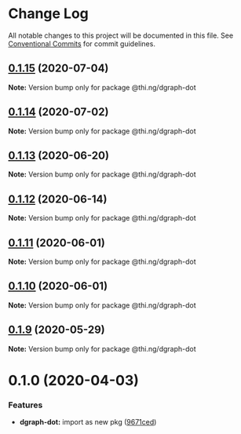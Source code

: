 # Change Log

All notable changes to this project will be documented in this file.
See [Conventional Commits](https://conventionalcommits.org) for commit guidelines.

## [0.1.15](https://github.com/thi-ng/umbrella/compare/@thi.ng/dgraph-dot@0.1.14...@thi.ng/dgraph-dot@0.1.15) (2020-07-04)

**Note:** Version bump only for package @thi.ng/dgraph-dot





## [0.1.14](https://github.com/thi-ng/umbrella/compare/@thi.ng/dgraph-dot@0.1.13...@thi.ng/dgraph-dot@0.1.14) (2020-07-02)

**Note:** Version bump only for package @thi.ng/dgraph-dot





## [0.1.13](https://github.com/thi-ng/umbrella/compare/@thi.ng/dgraph-dot@0.1.12...@thi.ng/dgraph-dot@0.1.13) (2020-06-20)

**Note:** Version bump only for package @thi.ng/dgraph-dot





## [0.1.12](https://github.com/thi-ng/umbrella/compare/@thi.ng/dgraph-dot@0.1.11...@thi.ng/dgraph-dot@0.1.12) (2020-06-14)

**Note:** Version bump only for package @thi.ng/dgraph-dot





## [0.1.11](https://github.com/thi-ng/umbrella/compare/@thi.ng/dgraph-dot@0.1.10...@thi.ng/dgraph-dot@0.1.11) (2020-06-01)

**Note:** Version bump only for package @thi.ng/dgraph-dot





## [0.1.10](https://github.com/thi-ng/umbrella/compare/@thi.ng/dgraph-dot@0.1.9...@thi.ng/dgraph-dot@0.1.10) (2020-06-01)

**Note:** Version bump only for package @thi.ng/dgraph-dot





## [0.1.9](https://github.com/thi-ng/umbrella/compare/@thi.ng/dgraph-dot@0.1.8...@thi.ng/dgraph-dot@0.1.9) (2020-05-29)

**Note:** Version bump only for package @thi.ng/dgraph-dot





# 0.1.0 (2020-04-03)


### Features

* **dgraph-dot:** import as new pkg ([9671ced](https://github.com/thi-ng/umbrella/commit/9671ceda29b0cd0ebbedce449943eec5abeff882))

